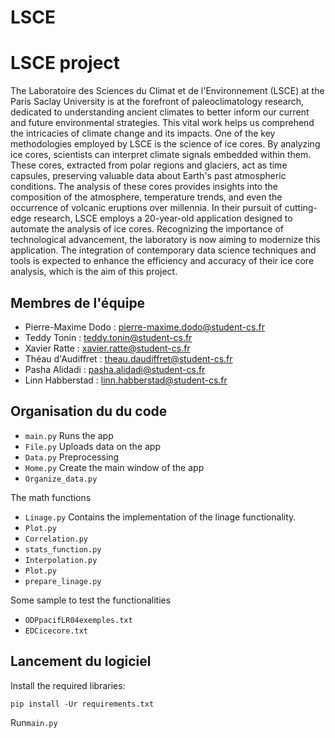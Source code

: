 # LSCE

# LSCE project
The Laboratoire des Sciences du Climat et de l'Environnement (LSCE) at the Paris Saclay University is at the forefront of paleoclimatology research, dedicated to understanding ancient climates to better inform our current and future environmental strategies. This vital work helps us comprehend the intricacies of climate change and its impacts. One of the key methodologies employed by LSCE is the science of ice cores. By analyzing ice cores, scientists can interpret climate signals embedded within them. These cores, extracted from polar regions and glaciers, act as time capsules, preserving valuable data about Earth's past atmospheric conditions. The analysis of these cores provides insights into the composition of the atmosphere, temperature trends, and even the occurrence of volcanic eruptions over millennia. In their pursuit of cutting-edge research, LSCE employs a 20-year-old application designed to automate the analysis of ice cores. Recognizing the importance of technological advancement, the laboratory is now aiming to modernize this application. The integration of contemporary data science techniques and tools is expected to enhance the efficiency and accuracy of their ice core analysis, which is the aim of this project.

## Membres de l'équipe

- Pierre-Maxime Dodo : pierre-maxime.dodo@student-cs.fr
- Teddy Tonin : teddy.tonin@student-cs.fr
- Xavier Ratte : xavier.ratte@student-cs.fr
- Théau d'Audiffret : theau.daudiffret@student-cs.fr
- Pasha Alidadi : pasha.alidadi@student-cs.fr
- Linn Habberstad : linn.habberstad@student-cs.fr

## Organisation du du code 

- ``main.py`` Runs the app
- ``File.py`` Uploads data on the app
- ``Data.py`` Preprocessing
- ``Home.py`` Create the main window of the app
- ``Organize_data.py``

The math functions 

- ``Linage.py`` Contains the implementation of the linage functionality. 
- ``Plot.py``
- ``Correlation.py``
- ``stats_function.py``
- ``Interpolation.py`` 
- ``Plot.py``
- ``prepare_linage.py`` 


Some sample to test the functionalities
- ``ODPpacifLR04exemples.txt`` 
- ``EDCicecore.txt`` 



## Lancement du logiciel 

Install the required libraries:

    pip install -Ur requirements.txt

Run``main.py``

